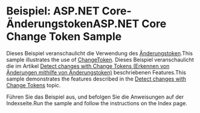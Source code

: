 # <a name="aspnet-core-change-token-sample"></a><span data-ttu-id="aac9c-101">Beispiel: ASP.NET Core-Änderungstoken</span><span class="sxs-lookup"><span data-stu-id="aac9c-101">ASP.NET Core Change Token Sample</span></span>

<span data-ttu-id="aac9c-102">Dieses Beispiel veranschaulicht die Verwendung des [Änderungstoken](https://docs.microsoft.com/dotnet/api/microsoft.extensions.primitives.changetoken).</span><span class="sxs-lookup"><span data-stu-id="aac9c-102">This sample illustrates the use of [ChangeToken](https://docs.microsoft.com/dotnet/api/microsoft.extensions.primitives.changetoken).</span></span> <span data-ttu-id="aac9c-103">Dieses Beispiel veranschaulicht die im Artikel [Detect changes with Change Tokens (Erkennen von Änderungen mithilfe von Änderungstoken)](https://docs.microsoft.com/aspnet/core/fundamentals/change-tokens) beschriebenen Features.</span><span class="sxs-lookup"><span data-stu-id="aac9c-103">This sample demonstrates the features described in the [Detect changes with Change Tokens](https://docs.microsoft.com/aspnet/core/fundamentals/change-tokens) topic.</span></span>

<span data-ttu-id="aac9c-104">Führen Sie das Beispiel aus, und befolgen Sie die Anweisungen auf der Indexseite.</span><span class="sxs-lookup"><span data-stu-id="aac9c-104">Run the sample and follow the instructions on the Index page.</span></span>
